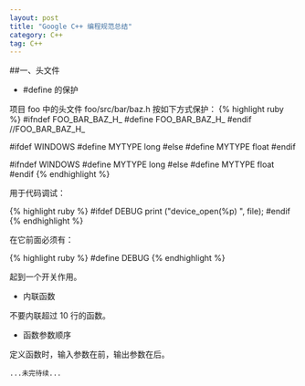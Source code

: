 ```yaml
---
layout: post
title: "Google C++ 编程规范总结"
category: C++
tag: C++
---
```


##一、头文件

* #define 的保护

项目 foo 中的头文件 foo/src/bar/baz.h 按如下方式保护：
{% highlight ruby %}
#ifndef FOO_BAR_BAZ_H_
#define FOO_BAR_BAZ_H_
#endif //FOO_BAR_BAZ_H_

#ifdef WINDOWS 
#define MYTYPE long 
#else 
#define MYTYPE float 
#endif

#ifndef WINDOWS 
#define MYTYPE long 
#else 
#define MYTYPE float 
#endif
{% endhighlight %}

用于代码调试：

{% highlight ruby %}
#ifdef DEBUG 
print ("device_open(%p) ", file); 
#endif
{% endhighlight %}

在它前面必须有：

{% highlight ruby %}
#define DEBUG
{% endhighlight %}

起到一个开关作用。

* 内联函数

不要内联超过 10 行的函数。

* 函数参数顺序

定义函数时，输入参数在前，输出参数在后。

`...未完待续...`
